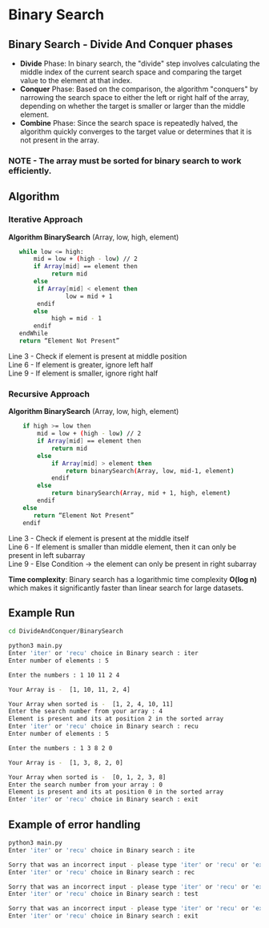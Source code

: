 # Binary Search

## Binary Search - Divide And Conquer phases

- **Divide** Phase: In binary search, the "divide" step involves calculating the middle index of the current search space and comparing the target value to the element at that index.
- **Conquer** Phase: Based on the comparison, the algorithm "conquers" by narrowing the search space to either the left or right half of the array, depending on whether the target is smaller or larger than the middle element.
- **Combine** Phase: Since the search space is repeatedly halved, the algorithm quickly converges to the target value or determines that it is not present in the array.

### NOTE - The array must be sorted for binary search to work efficiently. 

## Algorithm

### Iterative Approach

**Algorithm BinarySearch** (Array, low, high, element)
```bash
   while low <= high:
       mid = low + (high - low) // 2
       if Array[mid] == element then
            return mid
       else
        if Array[mid] < element then
                low = mid + 1
        endif
       else
            high = mid - 1
       endif
   endWhile
   return “Element Not Present”
```

Line 3 - Check if element is present at middle position <br/>
Line 6 - If element is greater, ignore left half <br/>
Line 9 - If element is smaller, ignore right half <br/>

### Recursive Approach

**Algorithm BinarySearch** (Array, low, high, element)
```bash
    if high >= low then
        mid = low + (high - low) // 2
        if Array[mid] == element then
            return mid
        else 
            if Array[mid] > element then
                return binarySearch(Array, low, mid-1, element)
            endif
        else
            return binarySearch(Array, mid + 1, high, element)
        endif
    else
       return “Element Not Present”
    endif
```

Line 3 - Check if element is present at the middle itself <br/>
Line 6 - If element is smaller than middle element, then it can only be present in left subarray <br/>
Line 9 - Else Condition -> the element can only be present in right subarray <br/>

**Time complexity**: Binary search has a logarithmic time complexity **O(log n)** which makes it significantly faster than linear search for large datasets. 

## Example Run

```bash
cd DivideAndConquer/BinarySearch
```

```bash
python3 main.py
Enter 'iter' or 'recu' choice in Binary search : iter
Enter number of elements : 5

Enter the numbers : 1 10 11 2 4

Your Array is -  [1, 10, 11, 2, 4]

Your Array when sorted is -  [1, 2, 4, 10, 11]
Enter the search number from your array : 4
Element is present and its at position 2 in the sorted array
Enter 'iter' or 'recu' choice in Binary search : recu
Enter number of elements : 5

Enter the numbers : 1 3 8 2 0

Your Array is -  [1, 3, 8, 2, 0]

Your Array when sorted is -  [0, 1, 2, 3, 8]
Enter the search number from your array : 0
Element is present and its at position 0 in the sorted array
Enter 'iter' or 'recu' choice in Binary search : exit
```

## Example of error handling

```bash
python3 main.py
Enter 'iter' or 'recu' choice in Binary search : ite

Sorry that was an incorrect input - please type 'iter' or 'recu' or 'exit' to stop.
Enter 'iter' or 'recu' choice in Binary search : rec

Sorry that was an incorrect input - please type 'iter' or 'recu' or 'exit' to stop.
Enter 'iter' or 'recu' choice in Binary search : test

Sorry that was an incorrect input - please type 'iter' or 'recu' or 'exit' to stop.
Enter 'iter' or 'recu' choice in Binary search : exit
```
